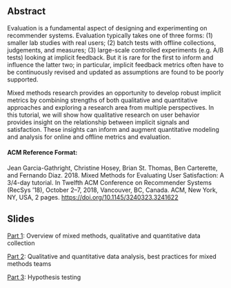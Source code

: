## Abstract

Evaluation is a fundamental aspect of designing and experimenting on recommender systems. Evaluation typically takes one of three forms: (1) smaller lab studies with real users; (2) batch tests with offline collections, judgements, and measures; (3) large-scale controlled experiments (e.g. A/B tests) looking at implicit feedback. But it is rare for the first to inform and influence the latter two; in particular, implicit feedback metrics often have to be continuously revised and updated as assumptions are found to be poorly supported.

Mixed methods research provides an opportunity to develop robust implicit metrics by combining strengths of both qualitative and quantitative approaches and exploring a research area from multiple perspectives. In this tutorial, we will show how qualitative research on user behavior provides insight on the relationship between implicit signals and satisfaction. These insights can inform and augment quantitative modeling and analysis for online and offline metrics and evaluation. 

#### ACM Reference Format:
Jean Garcia-Gathright, Christine Hosey, Brian St. Thomas, Ben Carterette, and Fernando Diaz. 2018. Mixed Methods for Evaluating User Satisfaction: A 3/4-day tutorial. In Twelfth ACM Conference on Recommender Systems (RecSys ’18), October 2–7, 2018, Vancouver, BC, Canada. ACM, New York, NY, USA, 2 pages. https://doi.org/10.1145/3240323.3241622

## Slides
[Part 1](https://github.com/jeanigarcia/recsys2018-evaluation-tutorial/blob/master/RecSys2018_Evaluation_Tutorial_Part1.pdf): Overview of mixed methods, qualitative and quantitative data collection

[Part 2](https://github.com/jeanigarcia/recsys2018-evaluation-tutorial/blob/master/RecSys2018_Evaluation_Tutorial_Part2.pdf): Qualitative and quantitative data analysis, best practices for mixed methods teams

[Part 3](https://github.com/jeanigarcia/recsys2018-evaluation-tutorial/blob/master/RecSys2018_Evaluation_Tutorial_Part3.pdf): Hypothesis testing